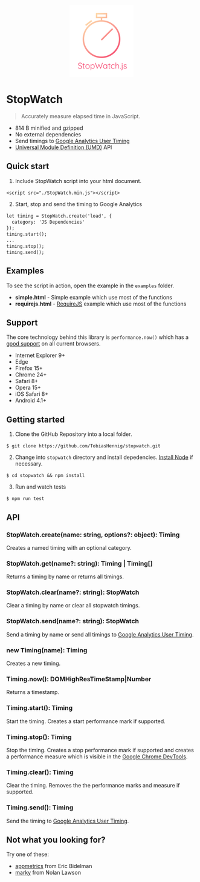 <div align="center">
  <img src="https://github.com/TobiasHennig/stopwatch/blob/master/stopwatchjs.png?raw=true" alt="StopWatch.js Logo" width="170" height="190"/>
</div>

# StopWatch
> Accurately measure elapsed time in JavaScript.

* 814 B minified and gzipped
* No external dependencies
* Send timings to [Google Analytics User Timing](https://developers.google.com/analytics/devguides/collection/analyticsjs/user-timings)
* [Universal Module Definition (UMD)](https://github.com/umdjs/umd) API

## Quick start

1. Include StopWatch script into your html document.
```
<script src="./StopWatch.min.js"></script>
```

2. Start, stop and send the timing to Google Analytics
```
let timing = StopWatch.create('load', {
  category: 'JS Dependencies'
});
timing.start();
...
timing.stop();
timing.send();
```

## Examples

To see the script in action, open the example in the `examples` folder.

* **simple.html** - Simple example which use most of the functions
* **requirejs.html** - [RequireJS](http://requirejs.org/) example which use most of the functions

## Support

The core technology behind this library is `performance.now()` which has a [good support](http://caniuse.com/#search=performance.now) on all current browsers.

* Internet Explorer 9+
* Edge
* Firefox 15+
* Chrome 24+
* Safari 8+
* Opera 15+
* iOS Safari 8+
* Android 4.1+

## Getting started

1. Clone the GitHub Repository into a local folder.
```
$ git clone https://github.com/TobiasHennig/stopwatch.git
```

2. Change into `stopwatch` directory and install depedencies. [Install Node](https://nodejs.org/en/download/) if necessary.
```
$ cd stopwatch && npm install
```

3. Run and watch tests
```
$ npm run test
```

## API

### StopWatch.create(name: string, options?: object): Timing
Creates a named timing with an optional category.

### StopWatch.get(name?: string): Timing | Timing[]
Returns a timing by name or returns all timings.

### StopWatch.clear(name?: string): StopWatch
Clear a timing by name or clear all stopwatch timings.

### StopWatch.send(name?: string): StopWatch
Send a timing by name or send all timings to [Google Analytics User Timing](https://developers.google.com/analytics/devguides/collection/analyticsjs/user-timings).

### new Timing(name): Timing
Creates a new timing.

### Timing.now(): DOMHighResTimeStamp|Number
Returns a timestamp.

### Timing.start(): Timing
Start the timing. Creates a start performance mark if supported.

### Timing.stop(): Timing
Stop the timing. Creates a stop performance mark if supported and creates a
performance measure which is visible in the [Google Chrome DevTools](https://developers.google.com/web/tools/chrome-devtools/evaluate-performance/reference).

### Timing.clear(): Timing
Clear the timing. Removes the the performance marks and measure if supported.

### Timing.send(): Timing
Send the timing to [Google Analytics User Timing](https://developers.google.com/analytics/devguides/collection/analyticsjs/user-timings).

## Not what you looking for?
Try one of these:
* [appmetrics](https://www.npmjs.com/package/appmetrics.js) from Eric Bidelman
* [marky](https://www.npmjs.com/package/marky) from Nolan Lawson
